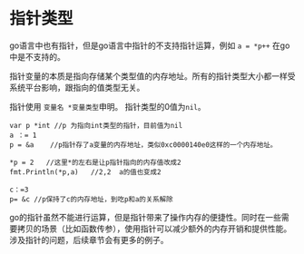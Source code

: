 # 指针类型


go语言中也有指针，但是go语言中指针的不支持指针运算，例如 `a = *p++` 在go中是不支持的。

指针变量的本质是指向存储某个类型值的内存地址。所有的指针类型大小都一样受系统平台影响，跟指向的值类型无关。

指针使用 `变量名 *变量类型`申明。 指针类型的0值为`nil`。


```
var p *int //p 为指向int类型的指针，目前值为nil
a ：= 1
p = &a    //p指针存了a变量的内存地址，类似0xc0000140e0这样的一个内存地址。

*p = 2   //这里*的左右是让p指针指向的内存值改成2
fmt.Println(*p,a)   //2,2  a的值也变成2

c：=3
p= &c //p保持了c的内存地址，到吃p和a的关系解除
```


go的指针虽然不能进行运算，但是指针带来了操作内存的便捷性。同时在一些需要拷贝的场景（比如函数传参），使用指针可以减少额外的内存开销和提供性能。涉及指针的问题，后续章节会有更多的例子。